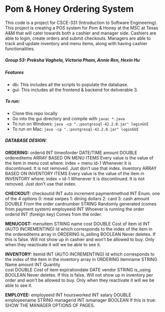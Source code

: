 # Pom & Honey Ordering System
This code is a project for CSCE-331 (Introduction to Software Engineering). This project is creating a POS system for Pom & Honey at the MSC at Texas A&M that will cater towards both a cashier and manager side. Cashiers are able to login, create orders and submit checkouts. Managers are able to track and update inventory and menu items, along with having cashier functionalities.

##### Group 53: Preksha Vaghela, Victoria Pham, Annie Ren, Hexin Hu

##### Features
- db: This includes all the scripts to populate the database.
- gui: This includes all the frontend & backend for deliverable 3.

##### To run:
- Clone this repo locally
- Go into the gui directory and compile with `javac *.java`
- To run on Windows: `java -cp ".;postgresql-42.2.8.jar" loginGUI`
- To run on Mac: `java -cp ".:postgresql-42.2.8.jar" loginGUI`


##### __DATABASE DESIGN:__


__ORDERING:__
orderid INT
timeoforder DATE/TIME
amount DOUBLE
ordereditems ARRAY
BASED ON MENU ITEMS
Every value is the value of the item in menu cost where:  index = menu id-1
Whenever it is discontinued. It is not removed. Just don’t use that index. 
inventory ARRAY
BASED ON INVENTORY ITEMS
Every value is the value of the item in INVENTORY where:  index = id-1
Whenever it is discontinued. It is not removed. Just don’t use that index.


__CHECKOUT:__
checkoutid INT
auto increment
paymentmethod INT
Enum. one of the 4 options
0: meal swipes
1: dining dollars
2: card
3: cash
amount DOUBLE 
From the order
cardnumber STRING
Randomly generated (comes from payment system)
employeeid INT
Whoever is running the order
orderid INT (foreign key)
Comes from the order. 

__MENUCOST:__
menuitem STRING
name
cost  DOUBLE
Cost of item
id INT (AUTO INCREMENTING)
Id which corresponds to the index of the item in the ordereditems array in ORDERING
Is_selling BOOLEAN
Never deletes. If this is false. Will not show up in cashier and won’t be allowed to buy. Only when they reactivate it will we be able to see it. 

__INVENTORY:__
itemid INT (AUTO INCREMENTING)
Id which corresponds to the index of the item in the inventory array in ORDERING
itemname STRING  
Name
amount INT
Quantity  
cost  DOUBLE
Cost of item
expirationdate DATE
vendor  STRING
is_using BOOLEAN
Never deletes. If this is false. Will not show up in inventory per order and won’t be allowed to buy. Only when they reactivate it will we be able to see it. 

__EMPLOYEE:__
employeeid INT 
hoursworked INT
salary DOUBLE
employeename STRING
managerid INT
ismanager BOOLEAN
If this is true: SHOW THE MANAGER OPTIONS OF PAGES. 
